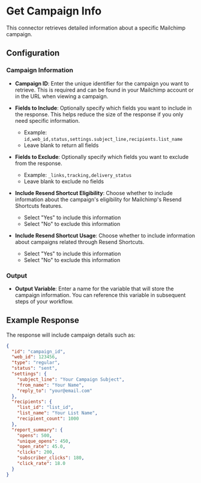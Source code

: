 # Get Campaign Info

This connector retrieves detailed information about a specific Mailchimp campaign.

## Configuration

### Campaign Information

- **Campaign ID**: Enter the unique identifier for the campaign you want to retrieve. This is required and can be found in your Mailchimp account or in the URL when viewing a campaign.

- **Fields to Include**: Optionally specify which fields you want to include in the response. This helps reduce the size of the response if you only need specific information.
  - Example: `id,web_id,status,settings.subject_line,recipients.list_name`
  - Leave blank to return all fields

- **Fields to Exclude**: Optionally specify which fields you want to exclude from the response.
  - Example: `_links,tracking,delivery_status`
  - Leave blank to exclude no fields

- **Include Resend Shortcut Eligibility**: Choose whether to include information about the campaign's eligibility for Mailchimp's Resend Shortcuts features.
  - Select "Yes" to include this information
  - Select "No" to exclude this information

- **Include Resend Shortcut Usage**: Choose whether to include information about campaigns related through Resend Shortcuts.
  - Select "Yes" to include this information
  - Select "No" to exclude this information

### Output

- **Output Variable**: Enter a name for the variable that will store the campaign information. You can reference this variable in subsequent steps of your workflow.

## Example Response

The response will include campaign details such as:

```json
{
  "id": "campaign_id",
  "web_id": 123456,
  "type": "regular",
  "status": "sent",
  "settings": {
    "subject_line": "Your Campaign Subject",
    "from_name": "Your Name",
    "reply_to": "your@email.com"
  },
  "recipients": {
    "list_id": "list_id",
    "list_name": "Your List Name",
    "recipient_count": 1000
  },
  "report_summary": {
    "opens": 500,
    "unique_opens": 450,
    "open_rate": 45.0,
    "clicks": 200,
    "subscriber_clicks": 180,
    "click_rate": 18.0
  }
}
```